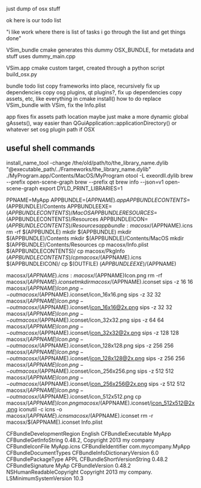 just dump of osx stuff


ok here is our todo list

"i like work where there is list of tasks
i go through the list and get things done"

VSim_bundle
    cmake generates this dummy OSX_BUNDLE, for metadata and stuff
    uses dummy_main.cpp

VSim.app
    cmake custom target, created through a python script
    build_osx.py

bundle todo list
    copy frameworks into place, recursively fix up dependencies
    copy osg plugins, qt plugins?, fix up dependencies
    copy assets, etc, like everything in cmake install() how to do
    replace VSim_bundle with VSim, fix the Info.plist

app fixes
    fix assets path location
        maybe just make a more dynamic global gAssets(), way easier than QGuiApplication::applicationDirectory() or whatever
    set osg plugin path if OSX


## useful shell commands
install_name_tool -change /the/old/path/to/the_library_name.dylib  "@executable_path/../Frameworks/the_library_name.dylib" ./MyProgram.app/Contents/MacOS/MyProgram
otool -L exeordll.dylib
brew --prefix open-scene-graph
brew --prefix qt
brew info --json=v1 open-scene-graph
export DYLD_PRINT_LIBRARIES=1



PPNAME=MyApp
APPBUNDLE=$(APPNAME).app
APPBUNDLECONTENTS=$(APPBUNDLE)/Contents
APPBUNDLEEXE=$(APPBUNDLECONTENTS)/MacOS
APPBUNDLERESOURCES=$(APPBUNDLECONTENTS)/Resources
APPBUNDLEICON=$(APPBUNDLECONTENTS)/Resources
appbundle: macosx/$(APPNAME).icns
    rm -rf $(APPBUNDLE)
    mkdir $(APPBUNDLE)
    mkdir $(APPBUNDLE)/Contents
    mkdir $(APPBUNDLE)/Contents/MacOS
    mkdir $(APPBUNDLE)/Contents/Resources
    cp macosx/Info.plist $(APPBUNDLECONTENTS)/
    cp macosx/PkgInfo $(APPBUNDLECONTENTS)/
    cp macosx/$(APPNAME).icns $(APPBUNDLEICON)/
    cp $(OUTFILE) $(APPBUNDLEEXE)/$(APPNAME)

macosx/$(APPNAME).icns: macosx/$(APPNAME)Icon.png
    rm -rf macosx/$(APPNAME).iconset
    mkdir macosx/$(APPNAME).iconset
    sips -z 16 16     macosx/$(APPNAME)Icon.png --out macosx/$(APPNAME).iconset/icon_16x16.png
    sips -z 32 32     macosx/$(APPNAME)Icon.png --out macosx/$(APPNAME).iconset/icon_16x16@2x.png
    sips -z 32 32     macosx/$(APPNAME)Icon.png --out macosx/$(APPNAME).iconset/icon_32x32.png
    sips -z 64 64     macosx/$(APPNAME)Icon.png --out macosx/$(APPNAME).iconset/icon_32x32@2x.png
    sips -z 128 128   macosx/$(APPNAME)Icon.png --out macosx/$(APPNAME).iconset/icon_128x128.png
    sips -z 256 256   macosx/$(APPNAME)Icon.png --out macosx/$(APPNAME).iconset/icon_128x128@2x.png
    sips -z 256 256   macosx/$(APPNAME)Icon.png --out macosx/$(APPNAME).iconset/icon_256x256.png
    sips -z 512 512   macosx/$(APPNAME)Icon.png --out macosx/$(APPNAME).iconset/icon_256x256@2x.png
    sips -z 512 512   macosx/$(APPNAME)Icon.png --out macosx/$(APPNAME).iconset/icon_512x512.png
    cp macosx/$(APPNAME)Icon.png macosx/$(APPNAME).iconset/icon_512x512@2x.png
    iconutil -c icns -o macosx/$(APPNAME).icns macosx/$(APPNAME).iconset
    rm -r macosx/$(APPNAME).iconset
Info.plist

<?xml version="1.0" encoding="UTF-8"?>
<!DOCTYPE plist PUBLIC "-//Apple Computer//DTD PLIST 1.0//EN" "http://www.apple.com/DTDs/PropertyList-1.0.dtd">
<plist version="1.0">
<dict>
    <key>CFBundleDevelopmentRegion</key>
    <string>English</string>
    <key>CFBundleExecutable</key>
    <string>MyApp</string>
    <key>CFBundleGetInfoString</key>
    <string>0.48.2, Copyright 2013 my company</string>
    <key>CFBundleIconFile</key>
    <string>MyApp.icns</string>
    <key>CFBundleIdentifier</key>
    <string>com.mycompany.MyApp</string>
    <key>CFBundleDocumentTypes</key>
    <array>
    </array>
    <key>CFBundleInfoDictionaryVersion</key>
    <string>6.0</string>
    <key>CFBundlePackageType</key>
    <string>APPL</string>
    <key>CFBundleShortVersionString</key>
    <string>0.48.2</string>
    <key>CFBundleSignature</key>
    <string>MyAp</string>
    <key>CFBundleVersion</key>
    <string>0.48.2</string>
    <key>NSHumanReadableCopyright</key>
    <string>Copyright 2013 my company.</string>
    <key>LSMinimumSystemVersion</key>
    <string>10.3</string>
</dict>
</plist>